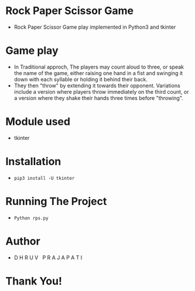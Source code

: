 # Rock Paper Scissor Game
- Rock Paper Scissor Game play implemented in Python3 and tkinter

# Game play
- In Traditional approch, The players may count aloud to three, or speak the name of the game, 
either raising one hand in a fist and swinging it down with each syllable or holding it behind their back. 
- They then "throw" by extending it towards their opponent. 
Variations include a version where players throw immediately on the third count,
or a version where they shake their hands three times before "throwing".

# Module used
- tkinter

# Installation
- ```pip3 install -U tkinter```

# Running The Project
- ```Python rps.py```

# Author
- D H R U V &nbsp; P R A J A P A T I

# Thank You!
